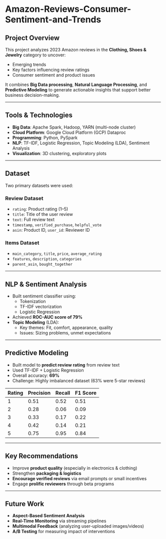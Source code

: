 # Amazon-Reviews-Consumer-Sentiment-and-Trends

## Project Overview

This project analyzes 2023 Amazon reviews in the **Clothing, Shoes & Jewelry** category to uncover:
- Emerging trends
- Key factors influencing review ratings
- Consumer sentiment and product issues

It combines **Big Data processing**, **Natural Language Processing**, and **Predictive Modeling** to generate actionable insights that support better business decision-making.

---

## Tools & Technologies
- **Big Data**: Apache Spark, Hadoop, YARN (multi-node cluster)
- **Cloud Platform**: Google Cloud Platform (GCP) Dataproc
- **Programming**: Python, PySpark
- **NLP**: TF-IDF, Logistic Regression, Topic Modeling (LDA), Sentiment Analysis
- **Visualization**: 3D clustering, exploratory plots

---

## Dataset

Two primary datasets were used:

### Review Dataset
- `rating`: Product rating (1–5)
- `title`: Title of the user review
- `text`: Full review text
- `timestamp`, `verified_purchase`, `helpful_vote`
- `asin`: Product ID, `user_id`: Reviewer ID

### Items Dataset
- `main_category`, `title`, `price`, `average_rating`
- `features`, `description`, `categories`
- `parent_asin`, `bought_together`

---

## NLP & Sentiment Analysis

- Built sentiment classifier using:
  - Tokenization
  - TF-IDF vectorization
  - Logistic Regression
- Achieved **ROC-AUC score of 79%**
- **Topic Modeling** (LDA):
  - Key themes: Fit, comfort, appearance, quality
  - Issues: Sizing problems, unmet expectations

---

## Predictive Modeling

- Built model to **predict review rating** from review text
- Used TF-IDF + Logistic Regression
- Overall accuracy: **69%**
- Challenge: Highly imbalanced dataset (63% were 5-star reviews)

| Rating | Precision | Recall | F1 Score |
|--------|-----------|--------|----------|
| 1      | 0.51      | 0.52   | 0.51     |
| 2      | 0.28      | 0.06   | 0.09     |
| 3      | 0.33      | 0.17   | 0.22     |
| 4      | 0.42      | 0.14   | 0.21     |
| 5      | 0.75      | 0.95   | 0.84     |

---

## Key Recommendations

- Improve **product quality** (especially in electronics & clothing)
- Strengthen **packaging & logistics**
- **Encourage verified reviews** via email prompts or small incentives
- Engage **prolific reviewers** through beta programs

---

## Future Work

- **Aspect-Based Sentiment Analysis**
- **Real-Time Monitoring** via streaming pipelines
- **Multimodal Feedback** (analyzing user-uploaded images/videos)
- **A/B Testing** for measuring impact of interventions
